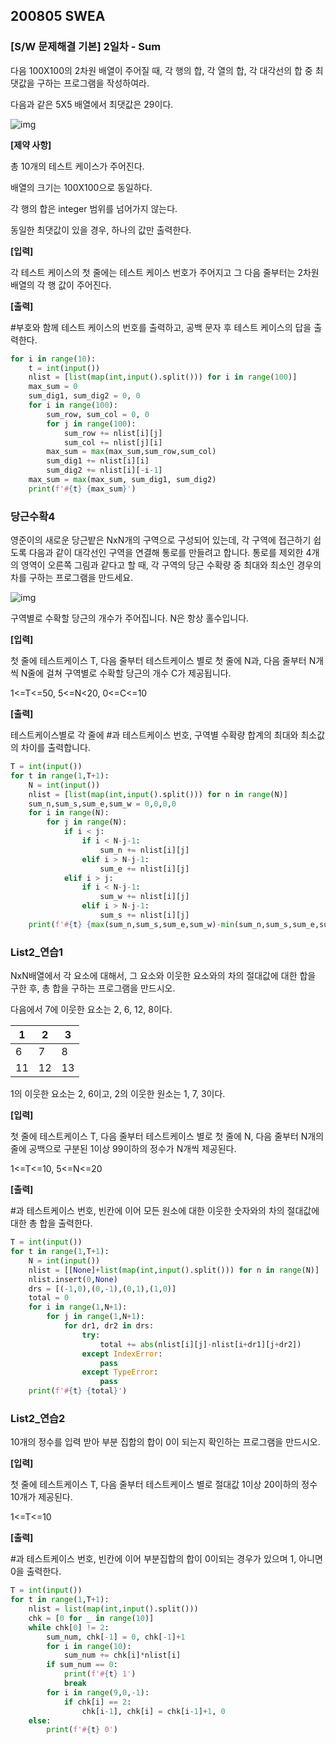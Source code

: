 ## 200805 SWEA

### [S/W 문제해결 기본] 2일차 - Sum

다음 100X100의 2차원 배열이 주어질 때, 각 행의 합, 각 열의 합, 각 대각선의 합 중 최댓값을 구하는 프로그램을 작성하여라.

다음과 같은 5X5 배열에서 최댓값은 29이다.

![img](https://swexpertacademy.com/main/common/fileDownload.do?downloadType=CKEditorImages&fileId=AV2XTaX6DVkBBASl)


**[제약 사항]**

총 10개의 테스트 케이스가 주어진다.

배열의 크기는 100X100으로 동일하다.

각 행의 합은 integer 범위를 넘어가지 않는다.

동일한 최댓값이 있을 경우, 하나의 값만 출력한다.



**[입력]**

각 테스트 케이스의 첫 줄에는 테스트 케이스 번호가 주어지고 그 다음 줄부터는 2차원 배열의 각 행 값이 주어진다.



**[출력]**

\#부호와 함께 테스트 케이스의 번호를 출력하고, 공백 문자 후 테스트 케이스의 답을 출력한다.

```python
for i in range(10):
    t = int(input())
    nlist = [list(map(int,input().split())) for i in range(100)]
    max_sum = 0
    sum_dig1, sum_dig2 = 0, 0
    for i in range(100):
        sum_row, sum_col = 0, 0
        for j in range(100):
            sum_row += nlist[i][j]
            sum_col += nlist[j][i]
        max_sum = max(max_sum,sum_row,sum_col)
        sum_dig1 += nlist[i][i]
        sum_dig2 += nlist[i][-i-1]
    max_sum = max(max_sum, sum_dig1, sum_dig2)
    print(f'#{t} {max_sum}')
```



### 당근수확4

영준이의 새로운 당근밭은 NxN개의 구역으로 구성되어 있는데, 각 구역에 접근하기 쉽도록 다음과 같이 대각선인 구역을 연결해 통로를 만들려고 합니다. 통로를 제외한 4개의 영역이 오른쪽 그림과 같다고 할 때, 각 구역의 당근 수확량 중 최대와 최소인 경우의 차를 구하는 프로그램을 만드세요.

![img](https://swexpertacademy.com/main/common/fileDownload.do?downloadType=CKEditorImages&fileId=AW3tuRGqljcDFAWg)

구역별로 수확할 당근의 개수가 주어집니다.
N은 항상 홀수입니다.



**[입력]**

첫 줄에 테스트케이스 T, 다음 줄부터 테스트케이스 별로 첫 줄에 N과, 다음 줄부터 N개씩 N줄에 걸쳐 구역별로 수확할 당근의 개수 C가 제공됩니다.

1<=T<=50, 5<=N<20, 0<=C<=10

 

**[출력]**

테스트케이스별로 각 줄에 #과 테스트케이스 번호, 구역별 수확량 합계의 최대와 최소값의 차이를 출력합니다.

```python
T = int(input())
for t in range(1,T+1):
    N = int(input())
    nlist = [list(map(int,input().split())) for n in range(N)]
    sum_n,sum_s,sum_e,sum_w = 0,0,0,0
    for i in range(N):
        for j in range(N):
            if i < j:
                if i < N-j-1:
                    sum_n += nlist[i][j]
                elif i > N-j-1:
                    sum_e += nlist[i][j]
            elif i > j:
                if i < N-j-1:
                    sum_w += nlist[i][j]
                elif i > N-j-1:
                    sum_s += nlist[i][j]
    print(f'#{t} {max(sum_n,sum_s,sum_e,sum_w)-min(sum_n,sum_s,sum_e,sum_w)}')
```



### List2_연습1

NxN배열에서 각 요소에 대해서, 그 요소와 이웃한 요소와의 차의 절대값에 대한 합을 구한 후, 총 합을 구하는 프로그램을 만드시오.

다음에서 7에 이웃한 요소는 2, 6, 12, 8이다.

| 1    | 2    | 3    |
| ---- | ---- | ---- |
| 6    | 7    | 8    |
| 11   | 12   | 13   |

1의 이웃한 요소는 2, 6이고, 2의 이웃한 원소는 1, 7, 3이다.

 

**[입력]**

첫 줄에 테스트케이스 T, 다음 줄부터 테스트케이스 별로 첫 줄에 N, 다음 줄부터 N개의 줄에 공백으로 구분된 1이상 99이하의 정수가 N개씩 제공된다.

1<=T<=10, 5<=N<=20



**[출력]**

\#과 테스트케이스 번호, 빈칸에 이어 모든 원소에 대한 이웃한 숫자와의 차의 절대값에 대한 총 합을 출력한다.

```python
T = int(input())
for t in range(1,T+1):
    N = int(input())
    nlist = [[None]+list(map(int,input().split())) for n in range(N)]
    nlist.insert(0,None)
    drs = [(-1,0),(0,-1),(0,1),(1,0)]
    total = 0
    for i in range(1,N+1):
        for j in range(1,N+1):
            for dr1, dr2 in drs:
                try:
                    total += abs(nlist[i][j]-nlist[i+dr1][j+dr2])
                except IndexError:
                    pass
                except TypeError:
                    pass
    print(f'#{t} {total}')
```



### List2_연습2

10개의 정수를 입력 받아 부분 집합의 합이 0이 되는지 확인하는 프로그램을 만드시오.

 

**[입력]**

첫 줄에 테스트케이스 T, 다음 줄부터 테스트케이스 별로 절대값 1이상 20이하의 정수 10개가 제공된다.

1<=T<=10

**[출력]**

\#과 테스트케이스 번호, 빈칸에 이어 부분집합의 합이 0이되는 경우가 있으며 1, 아니면 0을 출력한다.

```python
T = int(input())
for t in range(1,T+1):
    nlist = list(map(int,input().split()))
    chk = [0 for _ in range(10)]
    while chk[0] != 2:
        sum_num, chk[-1] = 0, chk[-1]+1
        for i in range(10):
            sum_num += chk[i]*nlist[i]
        if sum_num == 0:
            print(f'#{t} 1')
            break
        for i in range(9,0,-1):
            if chk[i] == 2:
                chk[i-1], chk[i] = chk[i-1]+1, 0
    else:
        print(f'#{t} 0')
```

